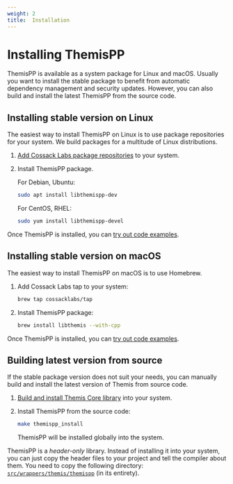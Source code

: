 ```yaml
---
weight: 2
title:  Installation
---
```


# Installing ThemisPP

ThemisPP is available as a system package for Linux and macOS.
Usually you want to install the stable package to benefit from automatic dependency management and security updates.
However, you can also build and install the latest ThemisPP from the source code.

## Installing stable version on Linux

The easiest way to install ThemisPP on Linux is to use package repositories for your system.
We build packages for a multitude of Linux distributions.

 1. [Add Cossack Labs package repositories](/themis/installation/installation-from-packages/)
    to your system.

 2. Install ThemisPP package.

    For Debian, Ubuntu:

    ```bash
    sudo apt install libthemispp-dev
    ```

    For CentOS, RHEL:

    ```bash
    sudo yum install libthemispp-devel
    ```

Once ThemisPP is installed, you can [try out code examples](../examples/).

## Installing stable version on macOS

The easiest way to install ThemisPP on macOS is to use Homebrew.

 1. Add Cossack Labs tap to your system:

    ```bash
    brew tap cossacklabs/tap
    ```

 2. Install ThemisPP package:

    ```bash
    brew install libthemis --with-cpp
    ```

Once ThemisPP is installed, you can [try out code examples](../examples/).

## Building latest version from source

If the stable package version does not suit your needs,
you can manually build and install the latest version of Themis from source code.

 1. [Build and install Themis Core library](/themis/installation/installation-from-sources/)
    into your system.

 2. Install ThemisPP from the source code:

    ```bash
    make themispp_install
    ```

    ThemisPP will be installed globally into the system.

ThemisPP is a _header-only_ library.
Instead of installing it into your system,
you can just copy the header files to your project and tell the compiler about them.
You need to copy the following directory:
[`src/wrappers/themis/themispp`](https://github.com/cossacklabs/themis/tree/master/src/wrappers/themis/themispp)
(in its entirety).
